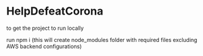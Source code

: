 # HelpDefeatCorona
to get the project to run locally 

run 
npm i 
(this will create node_modules folder with required files excluding AWS backend configurations)


